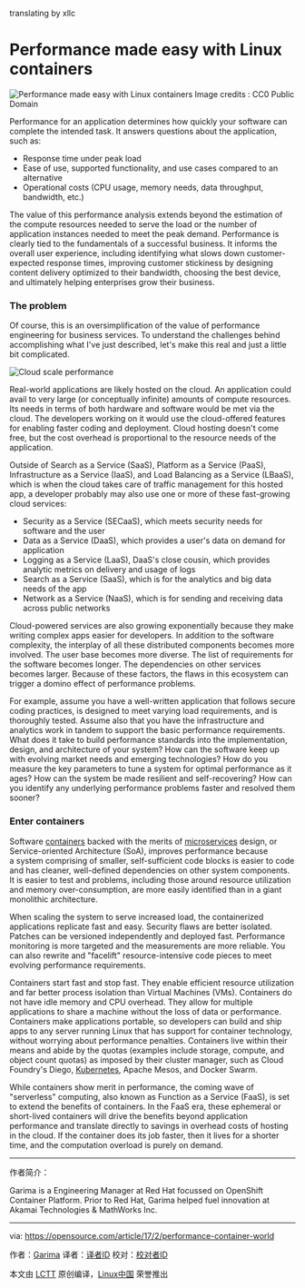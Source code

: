 translating by xllc

Performance made easy with Linux containers
============================================================

 ![Performance made easy with Linux containers](https://opensource.com/sites/default/files/styles/image-full-size/public/containers_scale_performance.jpg?itok=A9RwUOXA "Performance made easy with Linux containers") 
Image credits : CC0 Public Domain

Performance for an application determines how quickly your software can complete the intended task. It answers questions about the application, such as:

*   Response time under peak load
*   Ease of use, supported functionality, and use cases compared to an alternative
*   Operational costs (CPU usage, memory needs, data throughput, bandwidth, etc.)

The value of this performance analysis extends beyond the estimation of the compute resources needed to serve the load or the number of application instances needed to meet the peak demand. Performance is clearly tied to the fundamentals of a successful business. It informs the overall user experience, including identifying what slows down customer-expected response times, improving customer stickiness by designing content delivery optimized to their bandwidth, choosing the best device, and ultimately helping enterprises grow their business.

### The problem

Of course, this is an oversimplification of the value of performance engineering for business services. To understand the challenges behind accomplishing what I've just described, let's make this real and just a little bit complicated.

 ![Cloud scale performance](https://opensource.com/sites/default/files/cloud_scale_performance.jpg "Cloud scale performance") 

Real-world applications are likely hosted on the cloud. An application could avail to very large (or conceptually infinite) amounts of compute resources. Its needs in terms of both hardware and software would be met via the cloud. The developers working on it would use the cloud-offered features for enabling faster coding and deployment. Cloud hosting doesn't come free, but the cost overhead is proportional to the resource needs of the application.

Outside of Search as a Service (SaaS), Platform as a Service (PaaS), Infrastructure as a Service (IaaS), and Load Balancing as a Service (LBaaS), which is when the cloud takes care of traffic management for this hosted app, a developer probably may also use one or more of these fast-growing cloud services:

*   Security as a Service (SECaaS), which meets security needs for software and the user
*   Data as a Service (DaaS), which provides a user's data on demand for application
*   Logging as a Service (LaaS), DaaS's close cousin, which provides analytic metrics on delivery and usage of logs
*   Search as a Service (SaaS), which is for the analytics and big data needs of the app
*   Network as a Service (NaaS), which is for sending and receiving data across public networks

Cloud-powered services are also growing exponentially because they make writing complex apps easier for developers. In addition to the software complexity, the interplay of all these distributed components becomes more involved. The user base becomes more diverse. The list of requirements for the software becomes longer. The dependencies on other services becomes larger. Because of these factors, the flaws in this ecosystem can trigger a domino effect of performance problems.

For example, assume you have a well-written application that follows secure coding practices, is designed to meet varying load requirements, and is thoroughly tested. Assume also that you have the infrastructure and analytics work in tandem to support the basic performance requirements. What does it take to build performance standards into the implementation, design, and architecture of your system? How can the software keep up with evolving market needs and emerging technologies? How do you measure the key parameters to tune a system for optimal performance as it ages? How can the system be made resilient and self-recovering? How can you identify any underlying performance problems faster and resolved them sooner?

### Enter containers

Software [containers][2] backed with the merits of [microservices][3] design, or Service-oriented Architecture (SoA), improves performance because a system comprising of smaller, self-sufficient code blocks is easier to code and has cleaner, well-defined dependencies on other system components. It is easier to test and problems, including those around resource utilization and memory over-consumption, are more easily identified than in a giant monolithic architecture.

When scaling the system to serve increased load, the containerized applications replicate fast and easy. Security flaws are better isolated. Patches can be versioned independently and deployed fast. Performance monitoring is more targeted and the measurements are more reliable. You can also rewrite and "facelift" resource-intensive code pieces to meet evolving performance requirements.

Containers start fast and stop fast. They enable efficient resource utilization and far better process isolation than Virtual Machines (VMs). Containers do not have idle memory and CPU overhead. They allow for multiple applications to share a machine without the loss of data or performance. Containers make applications portable, so developers can build and ship apps to any server running Linux that has support for container technology, without worrying about performance penalties. Containers live within their means and abide by the quotas (examples include storage, compute, and object count quotas) as imposed by their cluster manager, such as Cloud Foundry's Diego, [Kubernetes][4], Apache Mesos, and Docker Swarm.

While containers show merit in performance, the coming wave of "serverless" computing, also known as Function as a Service (FaaS), is set to extend the benefits of containers. In the FaaS era, these ephemeral or short-lived containers will drive the benefits beyond application performance and translate directly to savings in overhead costs of hosting in the cloud. If the container does its job faster, then it lives for a shorter time, and the computation overload is purely on demand.

--------------------------------------------------------------------------------

作者简介：

Garima is a Engineering Manager at Red Hat focussed on OpenShift Container Platform. Prior to Red Hat, Garima helped fuel innovation at Akamai Technologies & MathWorks Inc.

--------------------------------------------------------------------------------

via: https://opensource.com/article/17/2/performance-container-world

作者：[Garima][a]
译者：[译者ID](https://github.com/译者ID)
校对：[校对者ID](https://github.com/校对者ID)

本文由 [LCTT](https://github.com/LCTT/TranslateProject) 原创编译，[Linux中国](https://linux.cn/) 荣誉推出

[a]:https://opensource.com/users/garimavsharma
[1]:https://opensource.com/article/17/2/performance-container-world?rate=RozKaIY39AZNxbayqFkUmtkkhoGdctOVuGOAJqVJII8
[2]:https://opensource.com/resources/what-are-linux-containers
[3]:https://opensource.com/resources/what-are-microservices
[4]:https://opensource.com/resources/what-is-kubernetes
[5]:https://opensource.com/user/109286/feed
[6]:https://opensource.com/article/17/2/performance-container-world#comments
[7]:https://opensource.com/users/garimavsharma

